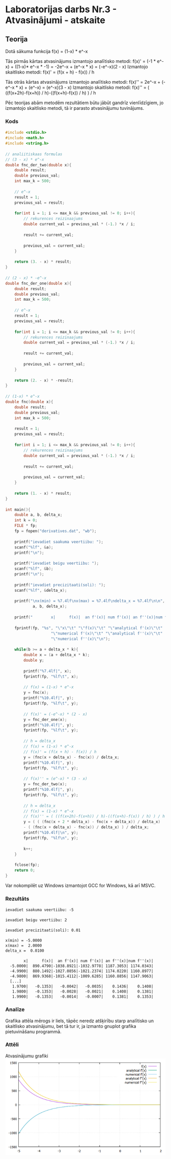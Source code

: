 # Laboratorijas darbs Nr.3 - Atvasinājumi - atskaite

## Teorija

Dotā sākuma funkcija f(x) = (1-x) * e^-x

Tās pirmās kārtas atvasinājums izmantojo analītisko metodi:
f(x)' = (-1 * e^-x) + ((1-x)* e^-x * -1) = -2e^-x + (e^-x * x) = (-e^-x)(2 - x)
Izmantojo skaitlisko metodi:
f(x)' = (f(x + h) - f(x)) / h

Tās otrās kārtas atvasinājums izmantojo analītisko metodi:
f(x)'' = 2e^-x + (-e^-x * x) + (e^-x) = (e^-x)(3 - x)
Izmantojo skaitlisko metodi:
f(x)'' = ( ((f(x+2h)-f(x+h)) / h)-((f(x+h)-f(x)) / h) ) / h

Pēc teorijas abām metodēm rezultātiem būtu jābūt gandrīz vienlīdzīgiem, jo izmantojo skaitlisko metodi, tā ir parasto atvasinājumu tuvinājums.

### Kods
```C
#include <stdio.h>
#include <math.h>
#include <string.h>

// analiitiskaas formulas
// (3 - x) * e^-x
double fnc_der_two(double x){
	double result;
	double previous_val;
	int max_k = 500;
	
	// e^-x
	result = 1;
	previous_val = result;
	
	for(int i = 1; i <= max_k && previous_val != 0; i++){
		// rekurences reizinaajums
		double current_val = previous_val * (-1.) *x / i;
		
		result += current_val;
		
		previous_val = current_val;
	}
	
	return (3. - x) * result;
}

// (2 - x) * -e^-x
double fnc_der_one(double x){
	double result;
	double previous_val;
	int max_k = 500;
	
	// e^-x
	result = 1;
	previous_val = result;
	
	for(int i = 1; i <= max_k && previous_val != 0; i++){
		// rekurences reizinaajums
		double current_val = previous_val * (-1.) *x / i;
		
		result += current_val;
		
		previous_val = current_val;
	}
	
	return (2. - x) * -result;
}

// (1-x) * e^-x
double fnc(double x){
	double result;
	double previous_val;
	int max_k = 500;
	
	result = 1;
	previous_val = result;
	
	for(int i = 1; i <= max_k && previous_val != 0; i++){
		// rekurences reizinaajums
		double current_val = previous_val * (-1.) *x / i;
		
		result += current_val;
		
		previous_val = current_val;
	}

	return (1. - x) * result;
}

int main(){
	double a, b, delta_x;
	int k = 0;
	FILE * fp;
	fp = fopen("derivatives.dat", "wb");
	
	printf("ievadiet saakuma veertiibu: ");
	scanf("%lf", &a);
	printf("\n");
	
	printf("ievadiet beigu veertiibu: ");
	scanf("%lf", &b);
	printf("\n");
	
	printf("ievadiet precizitaati(soli): ");
	scanf("%lf", &delta_x);
	
	printf("\nx(min) = %7.4lf\nx(max) = %7.4lf\ndelta_x = %7.4lf\n\n",
			a, b, delta_x);
	
	printf("        x|      f(x)|  an f'(x)| num f'(x)| an f''(x)|num f''(x)|\n");
	
	fprintf(fp, "%s", "\"x\"\t" "\"f(x)\"\t" "\"analytical f'(x)\"\t"
					"\"numerical f'(x)\"\t" "\"analytical f''(x)\"\t"
					"\"numerical f''(x)\"\n");
	
	while(b >= a + delta_x * k){
		double x = (a + delta_x * k);
		double y;
		
		printf("%7.4lf|", x);
		fprintf(fp, "%lf\t", x);
		
		// f(x) = (1-x) * e^-x
		y = fnc(x);
		printf("%10.4lf|", y);
		fprintf(fp, "%lf\t", y);
		
		// f(x)' = (-e^-x) * (2 - x)
		y = fnc_der_one(x);
		printf("%10.4lf|", y);
		fprintf(fp, "%lf\t", y);
		
		// h = delta_x
		// f(x) = (1-x) * e^-x
		// f(x)' = (f(x + h) - f(x)) / h
		y = (fnc(x + delta_x) - fnc(x)) / delta_x; 
		printf("%10.4lf|", y);
		fprintf(fp, "%lf\t", y);
		
		// f(x)'' = (e^-x) * (3 - x)
		y = fnc_der_two(x); 
		printf("%10.4lf|", y);
		fprintf(fp, "%lf\t", y);
		
		// h = delta_x
		// f(x) = (1-x) * e^-x
		// f(x)'' = ( ((f(x+2h)-f(x+h)) / h)-((f(x+h)-f(x)) / h) ) / h
		y = ( ( (fnc(x + 2 * delta_x) - fnc(x + delta_x)) / delta_x)
		- ( (fnc(x + delta_x) - fnc(x)) / delta_x) ) / delta_x; 
		printf("%10.4lf|\n", y);
		fprintf(fp, "%lf\n", y);
		
		k++;
	}
	
	fclose(fp);
	return 0;
}
```
Var nokompilēt uz Windows izmantojot GCC for Windows, kā arī MSVC. 

### Rezultāts
```
ievadiet saakuma veertiibu: -5

ievadiet beigu veertiibu: 2

ievadiet precizitaati(soli): 0.01

x(min) = -5.0000
x(max) =  2.0000
delta_x =  0.0100

        x|      f(x)|  an f'(x)| num f'(x)| an f''(x)|num f''(x)|
  -5.0000|  890.4790|-1038.8921|-1032.9778| 1187.3053| 1174.0343|
  -4.9900|  880.1492|-1027.0856|-1021.2374| 1174.0220| 1160.8977|
  -4.9800|  869.9368|-1015.4112|-1009.6285| 1160.8856| 1147.9063|
  [...]
   1.9700|   -0.1353|   -0.0042|   -0.0035|    0.1436|    0.1408|
   1.9800|   -0.1353|   -0.0028|   -0.0021|    0.1408|    0.1381|
   1.9900|   -0.1353|   -0.0014|   -0.0007|    0.1381|    0.1353|

```

### Analīze

Grafika attēla mērogs ir liels, tāpēc neredz atšķirību starp analītisko un skaitlisko atvasinājumu, bet tā tur ir, ja izmanto gnuplot grafika pietuvināšanu programmā.

### Attēli
Atvasinājumu grafiki
![Atvasinājumu grafiki](https://raw.githubusercontent.com/okass/RTR105/master/works/3lw_derivatives/graph.png)
